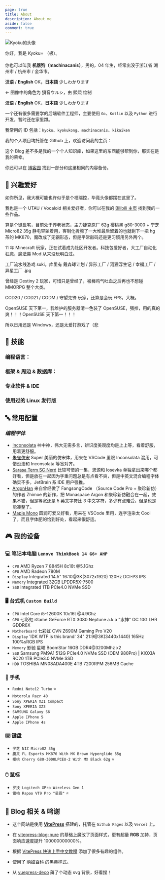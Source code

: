 ```yaml
---
page: true
title: About
description: About me
aside: false
comment: true
---
```


<div class="about-container">
  <div class="avatar-container">
    <img src="/avatar.png" alt="Kyoku的头像" class="avatar-image">
  </div>
  <div class="intro-text">
    <p>你好，我是 <span class="my-name">Kyoku⭐</span> （极）。</p>
    <p>你也可以叫我 <strong>机器狗（machinacanis）</strong>，男的，04 年生，经常出没于浙江省 湖州市 / 杭州市 / 金华市。</p>
    <p><strong>汉语</strong> / <strong>English</strong> OK，<strong>日本語</strong> 少しわかります</p>
    <p class="intro-text-micro"><- 图像中的角色为 狽音ウルシ，由 熙熙 绘制 </p>
  </div>
</div>

**汉语** / **English** OK，**日本語** 少しわかります

一个还有很多需要学的后端软件工程师，主要使用 `Go`、`Kotlin` 以及 `Python` 进行开发，暂时还在家里蹲。

我常用的 ID 包括：`kyoku`、`kyokukong`、`machinacanis`、`kikaiken`

我的个人项目均托管在 Github 上，欢迎访问我的主页：

<LinkCard url="https://github.com/machinacanis" title="MachinaCanis' Github" description="大概...算是个小号？其实正儿八经的东西都在这个号上就是了。" logo="/GithubLogoKawaii.png"/>

<LinkCard url="https://github.com/kyokukong" title="KyokuKong's Github" description="平常使用的大号，但是仓库堆的很随性，都是自己用的一些东西。" logo="/GithubLogoKawaii.png"/>

这个 Blog 差不多是我的一个个人知识库，如果这里的东西能够帮到你，那实在是我的荣幸。

你还可以在 [博客园](https://www.cnblogs.com/machinacanis) 找到一部分和这里相同的内容备份。

## 💎 **兴趣爱好**

如你所见，我大概可能也许似乎是个福瑞控，毕竟头像都摆在这里了。

我也是一个 UTAU / Vocaloid 相关爱好者，你可以在我的 [Bilibili 主页](https://space.bilibili.com/1220441567) 找到我的一些作品。

算是个键盘宅，目前处于养老状态，主力捷克原厂 62g 樱桃黑 g80-3000 + 宁芝 Micro82 35g 静电容轮着用，客制化折腾了一大堆最后留着的也就剩下一把 hg 茶的 MK870，魔改成了无钢形态，但是平常敲码还是更习惯用另外两个。

11 年 Minecraft 玩家，正在试着成为社区开发者。科技包爱好者，大工厂自动化狂魔，魔法类 Mod 从来没玩明白过。

工厂流水线游戏 suki，库里有 戴森球计划 / 异形工厂 / 河狸浮生记 / 幸福工厂 / 异星工厂 .jpg

曾经是 Destiny 2 玩家，可惜只是曾经了，被棒鸡气吐血之后再也不想碰 MMORPG 整个大类。

COD20 / COD21 / CODM / 守望先锋 玩家，还算是会玩 FPS，大概。

<Marker>OpenSUSE 天下第一，我维护的服务器清一色装了 OpenSUSE，强推，用的真的爽！！！OpenSUSE 天下第一！！！</Marker>

<Heimu>所以日用还是 Windows，还是太爱打游戏了（悲</Heimu>

## 🔧 **技能**

### **编程语言：**

<p><SkillIcons ids="c,py,java,kotlin,js,ts,go,html,css,md,solidity" /></p>

### **框架 & 周边 & 数据库：**

<p><SkillIcons ids="docker,mongodb,mysql,postgresql,fastapi,flask,git,ktor,nodejs,sqlite,npm" /></p>

### **专业软件 & IDE**

<p><SkillIcons ids="ps,pr,au,vim,neovim,vscode,pycharm,idea,obsidian" /></p>

### **使用过的 Linux 发行版**

<p><SkillIcons ids="debian,ubuntu,arch,mint" /></p>

## 🔤 **常用配置**

### **_编程字体_**

- [Inconsolata](https://github.com/googlefonts/Inconsolata) 神中神，伟大无需多言，辨识度美观度均是上上等，看着舒服，用着更舒服。
- [朱雀仿宋](https://github.com/TrionesType/zhuque) Super 美丽的仿宋体，用来在 VSCode 里跟 Inconsolata 混用，可惜没法和 Inconsolata 等宽对齐。
- [Sarasa Term SC Nerd](https://github.com/laishulu/Sarasa-Term-SC-Nerd) 比较可惜的一集，思源和 losevka 单独拿出来哪个都好看，但是放在一起因为字重问题总是有点看不爽，但是中英文混合编程字体确实不多，JetBrain 系 IDE 用户强推。
- [ArgonHan](https://github.com/zhimoe/programming-fonts) 来自曾经做了 FangsongCode （Source Code Pro + 聚珍新仿）的作者 Zhimoe 的新作，把 Monaspace Argon 和聚珍新仿融合在一起，效果不错，但是等宽还是 5 英文字符比 3 中文字符，多少有点难受，但是也是能凑整了。
- [Maple Mono](https://github.com/subframe7536/Maple-font) 圆润可爱又好看，用来在 VSCode 里用，连字渲染太 Cool 了，而且字体肥的恰到好处，看起来很舒适。

## 🎮 **我的设备**

### 💻 笔记本电脑 `Lenovo ThinkBook 14 G6+ AHP`

- `CPU` AMD Ryzen 7 8845H 8c16t @5.1Ghz
- `GPU` AMD Radeon 780M
- `Display` Integrated 14.5" 16:10@3K(3072x1920) 120Hz DCI-P3 IPS
- `Memory` Integrated 32GB LPDDR5X-7500
- `SSD` Integrated 1TB PCIe4.0 NVMe SSD

### 🖥️ 台式机 `Custom Build`

- `CPU` Intel Core i5-12600K 10c16t @4.9Ghz
- `GPU` 七彩虹 iGame GeForce RTX 3080 Neptune a.k.a "水神" OC 10G LHR GDDR6X
- `Motherboard` 七彩虹 CVN Z690M Gaming Pro V20
- `Display` 'IDK WTF is this brand' 34" 21:9@3K(3440x1440) 165Hz 100%sRGB IPS
- `Memory` 影驰 星曜 BoomStar 16GB DDR4@3200Mhz x2
- `SSD` Samsung PM9A1 512G PCIe4.0 NVMe SSD (OEM 980Pro) | KIOXIA RC20 1TB PCIe3.0 NVMe SSD
- `HDD` TOSHIBA MN08ADA400E 4TB 7200RPM 256MB Cache

### 📱 手机

- `Redmi Note12 Turbo` ⭐
- `Motorola Razr 40`
- `Sony XPERIA XZ1 Compact`
- `Sony XPERIA XZ3`
- `SAMSUNG Galaxy S6`
- `Apple IPhone 5`
- `Apple IPhone 4s`

### ⌨️ 键盘

- `宁芝 NIZ Micro82 35g`
- `腹灵 FL Esports MK870 With MX Brown Hyperglide 55g`
- `樱桃 Cherry G80-3000LPCEU-2 With MX Black 62g` ⭐

### 🖱️ 鼠标

- `罗技 Logitech GPro Wireless Gen 1`
- `雷柏 Rapoo VT9 Pro "星霜"` ⭐

## 👕 **Blog 相关 & 鸣谢**

- 这个网站是使用 [**VitePress**](https://vitepress.dev/zh/) 搭建的，托管在 `Github Pages` 以及 `Vercel` 上。

- 在 [vitepress-blog-pure](https://github.com/airene/vitepress-blog-pure) 的基础上魔改了页面样式，更有超量 **<span class="RGB-text">RGB</span>** 加持，页面响应速度提升 100000000000%。

- 根据 [VitePress 快速上手中文教程](https://vitepress.yiov.top/) 添加了很多有趣的组件。

- 使用了 [萌娘百科](https://moegirl.icu/Mainpage) 的黑幕样式。

- 从 [vuepress-deco](https://theme-reco.vuejs.press/) 薅了个动态 svg 背景，好看捏！
